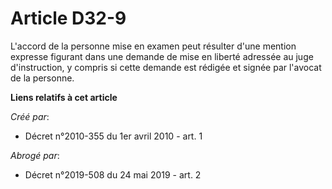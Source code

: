 # Article D32-9

L'accord de la personne mise en examen peut résulter d'une mention expresse figurant dans une demande de mise en liberté
adressée au juge d'instruction, y compris si cette demande est rédigée et signée par l'avocat de la personne.

**Liens relatifs à cet article**

_Créé par_:

  - Décret n°2010-355 du 1er avril 2010 - art. 1

_Abrogé par_:

  - Décret n°2019-508 du 24 mai 2019 - art. 2
